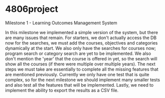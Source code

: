 # 4806project

Milestone 1 - Learning Outcomes Management System

In this milestone we implemented a simple version of the system, but there are many issues that remain. For starters, we don't 
actually access the DB now for the searches, we must add the courses, objectives and categories dynamically at the start. We also only 
have the searches for courses now; program search or category search are yet to be implemented. We also don't mention the 'year' 
that the course is offered in yet, so the search will show all the courses (if there were multiple over multiple years). The next steps
we must take are essentially to complete all the missing features that are mentioned previously. Currently we only have one test that is 
quite complex, so for the next milestone we should implement many smaller tests and also test all the features that will be implemented.
Lastly, we need to implement the ability to export the results as a CSV file.
